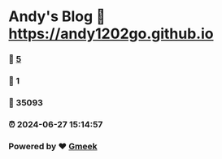# Andy's Blog :link: https://andy1202go.github.io 
### :page_facing_up: [5](https://andy1202go.github.io/tag.html) 
### :speech_balloon: 1 
### :hibiscus: 35093 
### :alarm_clock: 2024-06-27 15:14:57 
### Powered by :heart: [Gmeek](https://github.com/Meekdai/Gmeek)
